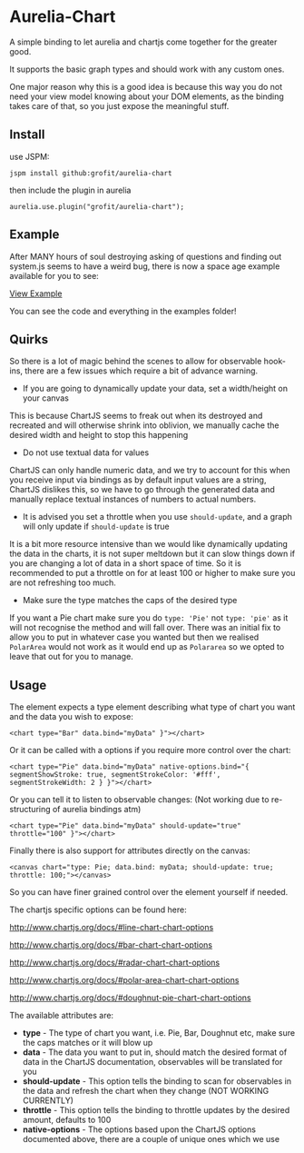 # Aurelia-Chart

A simple binding to let aurelia and chartjs come together for the greater good.

It supports the basic graph types and should work with any custom ones.

One major reason why this is a good idea is because this way you do not need your view model
knowing about your DOM elements, as the binding takes care of that, so you just expose
the meaningful stuff.

## Install

use JSPM:

`jspm install github:grofit/aurelia-chart`

then include the plugin in aurelia

`aurelia.use.plugin("grofit/aurelia-chart");`

## Example

After MANY hours of soul destroying asking of questions and finding out system.js seems to have a weird bug,
there is now a space age example available for you to see:

[View Example](https://rawgit.com/grofit/aurelia-chart/master/examples/index.html)

You can see the code and everything in the examples folder!

## Quirks

So there is a lot of magic behind the scenes to allow for observable hook-ins, there are a few issues
which require a bit of advance warning.

* If you are going to dynamically update your data, set a width/height on your canvas

This is because ChartJS seems to freak out when its destroyed and recreated and will otherwise shrink
into oblivion, we manually cache the desired width and height to stop this happening

* Do not use textual data for values

ChartJS can only handle numeric data, and we try to account for this when you receive input via bindings
as by default input values are a string, ChartJS dislikes this, so we have to go through the generated
data and manually replace textual instances of numbers to actual numbers.

* It is advised you set a throttle when you use `should-update`, and a graph will only update if `should-update` is true

It is a bit more resource intensive than we would like dynamically updating the data in the charts, it is not
super meltdown but it can slow things down if you are changing a lot of data in a short space of time. So it is
recommended to put a throttle on for at least 100 or higher to make sure you are not refreshing too much.

* Make sure the type matches the caps of the desired type

If you want a Pie chart make sure you do `type: 'Pie'` not `type: 'pie'` as it will not recognise the method and
will fall over. There was an initial fix to allow you to put in whatever case you wanted but then we realised
`PolarArea` would not work as it would end up as `Polararea` so we opted to leave that out for you to manage.

## Usage
The element expects a type element describing what type of chart you want and the data you wish to expose:
```
<chart type="Bar" data.bind="myData" }"></chart>
```

Or it can be called with a options if you require more control over the chart:
```
<chart type="Pie" data.bind="myData" native-options.bind="{ segmentShowStroke: true, segmentStrokeColor: '#fff', segmentStrokeWidth: 2 } }"></chart>
```

Or you can tell it to listen to observable changes: (Not working due to re-structuring of aurelia bindings atm)
```
<chart type="Pie" data.bind="myData" should-update="true" throttle="100" }"></chart>
```

Finally there is also support for attributes directly on the canvas:
```
<canvas chart="type: Pie; data.bind: myData; should-update: true; throttle: 100;"></canvas>
```

So you can have finer grained control over the element yourself if needed.

The chartjs specific options can be found here:

http://www.chartjs.org/docs/#line-chart-chart-options

http://www.chartjs.org/docs/#bar-chart-chart-options

http://www.chartjs.org/docs/#radar-chart-chart-options

http://www.chartjs.org/docs/#polar-area-chart-chart-options

http://www.chartjs.org/docs/#doughnut-pie-chart-chart-options

The available attributes are:

* **type** - The type of chart you want, i.e. Pie, Bar, Doughnut etc, make sure the caps matches or it will blow up
* **data** - The data you want to put in, should match the desired format of data in the ChartJS documentation, observables will be translated for you
* **should-update** - This option tells the binding to scan for observables in the data and refresh the chart when they change (NOT WORKING CURRENTLY)
* **throttle** - This option tells the binding to throttle updates by the desired amount, defaults to 100
* **native-options** - The options based upon the ChartJS options documented above, there are a couple of unique ones which we use
